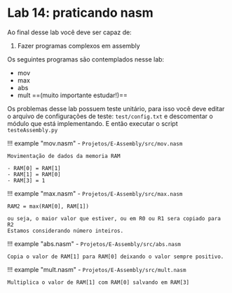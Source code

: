 # Lab 14: praticando nasm

Ao final desse lab você deve ser capaz de:

1. Fazer programas complexos em assembly 

Os seguintes programas são contemplados nesse lab:

- mov
- max
- abs
- mult ==(muito importante estudar!)==



Os problemas desse lab possuem teste unitário, para isso você deve editar o arquivo de configurações de teste: `test/config.txt` e descomentar o módulo que está implementando. E então executar o script `testeAssembly.py`

!!! example "mov.nasm" 
    - `Projetos/E-Assembly/src/mov.nasm`
    
    Movimentação de dados da memoria RAM
    
    - RAM[0] = RAM[1]
    - RAM[1] = RAM[0]
    - RAM[3] = 1

!!! example "max.nasm" 
    - `Projetos/E-Assembly/src/max.nasm`
    
    RAM2 = max(RAM[0], RAM[1])
    
    ou seja, o maior valor que estiver, ou em R0 ou R1 sera copiado para R2 
    Estamos considerando número inteiros.                                 
 
!!! example "abs.nasm" 
    - `Projetos/E-Assembly/src/abs.nasm`
   
    Copia o valor de RAM[1] para RAM[0] deixando o valor sempre positivo.

!!! example "mult.nasm" 
    - `Projetos/E-Assembly/src/mult.nasm`
 
    Multiplica o valor de RAM[1] com RAM[0] salvando em RAM[3]
